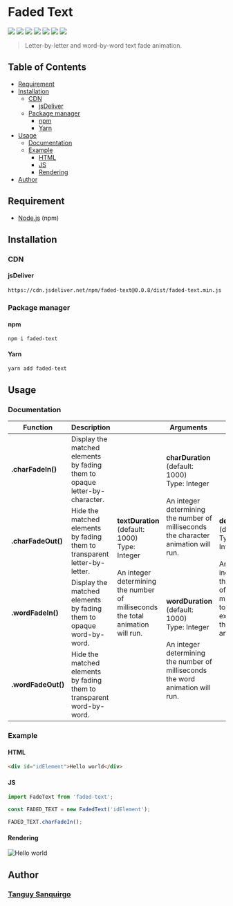 # Faded Text
![](https://img.shields.io/npm/dt/faded-text)
![](https://img.shields.io/github/package-json/keywords/knouy/faded-text)
![](https://img.shields.io/bundlephobia/min/faded-text)
![](https://img.shields.io/bundlephobia/minzip/faded-text)
![](https://img.shields.io/npm/v/faded-text)
![](https://img.shields.io/npm/collaborators/faded-text)
![](https://img.shields.io/github/package-json/v/knouy/faded-text)
> Letter-by-letter and word-by-word text fade animation.
## Table of Contents
* [Requirement](#requirement)
* [Installation](#installation)
  * [CDN](#cdn)
    * [jsDeliver](#jsdeliver)
  * [Package manager](#package-manager)
    * [npm](#npm)
    * [Yarn](#yarn)
* [Usage](#usage)
  * [Documentation](#documentation)
  * [Example](#example)
    * [HTML](#html)
    * [JS](#js)
    * [Rendering](#rendering)
* [Author](#author)
## Requirement
* [Node.js](https://nodejs.org/) (npm)
## Installation
### CDN
#### jsDeliver
```
https://cdn.jsdeliver.net/npm/faded-text@0.0.8/dist/faded-text.min.js
```
### Package manager
#### npm
```
npm i faded-text
```
#### Yarn
```
yarn add faded-text
```
## Usage
### Documentation
<table>
    <thead>
        <tr>
            <th>Function</th>
            <th>Description</th>
            <th colspan="3">Arguments</th>
        </tr>
    </thead>
    <tbody>
        <tr>
            <td><b>.charFadeIn()</b></td>
            <td>Display the matched elements by fading them to opaque letter-by-character.</td>
            <td rowspan="4">
                <b>textDuration</b><br>
                (default: 1000)<br>
                Type: Integer<br>
                <br>
                An integer determining the number of milliseconds the total animation will run.
            </td>
            <td rowspan="2">
                <b>charDuration</b><br>
                (default: 1000)<br>
                Type: Integer<br>
                <br>
                An integer determining the number of milliseconds the character animation will run.
            </td>
            <td rowspan="4">
                <b>delay</b><br>
                (default: 0)<br>
                Type: Integer<br>
                <br>
                An integer indicating the number of milliseconds to delay execution of the animation.
            </td>
        </tr>
        <tr>
            <td><b>.charFadeOut()</b></td>
            <td>Hide the matched elements by fading them to transparent letter-by-letter.</td>
        </tr>
        <tr>
            <td><b>.wordFadeIn()</b></td>
            <td>Display the matched elements by fading them to opaque word-by-word.</td>
            <td rowspan="2">
                <b>wordDuration</b><br>
                (default: 1000)<br>
                Type: Integer<br>
                <br>
                An integer determining the number of milliseconds the word animation will run.
            </td>
        </tr>
        <tr>
            <td><b>.wordFadeOut()</b></td>
            <td>Hide the matched elements by fading them to transparent word-by-word.</td>
        </tr>
    </tbody>
</table>

### Example
#### HTML
```html
<div id="idElement">Hello world</div>
```
#### JS
```js
import FadeText from 'faded-text';

const FADED_TEXT = new FadedText('idElement');

FADED_TEXT.charFadeIn();
```
#### Rendering
![Hello world](https://raw.githubusercontent.com/knouy/faded-text/master/hello-world.gif)
## Author
### [Tanguy Sanquirgo](https://github.com/knouy)
